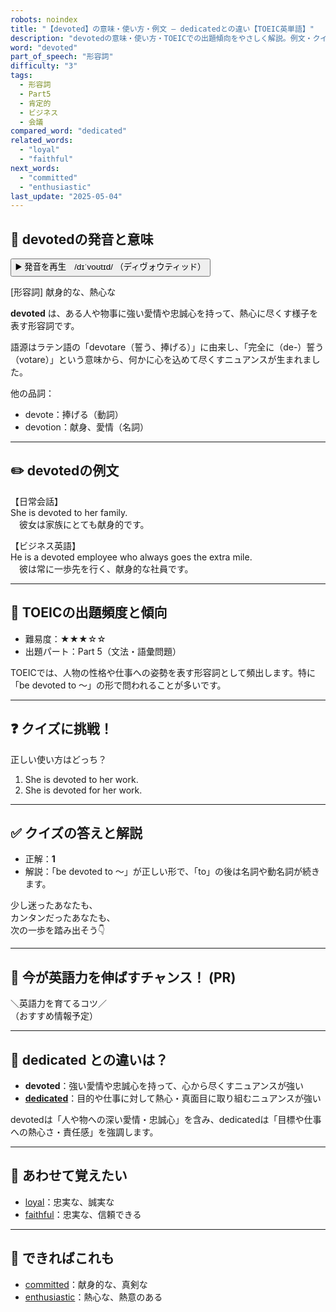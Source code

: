 ```yaml
---
robots: noindex
title: "【devoted】の意味・使い方・例文 ― dedicatedとの違い【TOEIC英単語】"
description: "devotedの意味・使い方・TOEICでの出題傾向をやさしく解説。例文・クイズ付きでdedicatedとの違いもわかりやすく学べます。"
word: "devoted"
part_of_speech: "形容詞"
difficulty: "3"
tags:
  - 形容詞
  - Part5
  - 肯定的
  - ビジネス
  - 会議
compared_word: "dedicated"
related_words:
  - "loyal"
  - "faithful"
next_words:
  - "committed"
  - "enthusiastic"
last_update: "2025-05-04"
---
```


## 🔰 devotedの発音と意味

<button class="play-audio" onclick="playTTS('devoted')">
  <span class="play-audio-main">
    ▶️ 発音を再生　/dɪˈvoʊtɪd/
  </span>
  <span class="play-audio-sub">
    （ディヴォウティッド）
  </span>
</button>

[形容詞] 献身的な、熱心な

**devoted** は、ある人や物事に強い愛情や忠誠心を持って、熱心に尽くす様子を表す形容詞です。

語源はラテン語の「devotare（誓う、捧げる）」に由来し、「完全に（de-）誓う（votare）」という意味から、何かに心を込めて尽くすニュアンスが生まれました。

他の品詞：  
- devote：捧げる（動詞）
- devotion：献身、愛情（名詞）

---

## ✏️ devotedの例文

【日常会話】  
She is devoted to her family.  
　彼女は家族にとても献身的です。

【ビジネス英語】  
He is a devoted employee who always goes the extra mile.  
　彼は常に一歩先を行く、献身的な社員です。

---

## 🎯 TOEICの出題頻度と傾向

- 難易度：★★★☆☆
- 出題パート：Part 5（文法・語彙問題）

TOEICでは、人物の性格や仕事への姿勢を表す形容詞として頻出します。特に「be devoted to ～」の形で問われることが多いです。

---

## ❓ クイズに挑戦！

正しい使い方はどっち？

1. She is devoted to her work.  
2. She is devoted for her work.

---

## ✅ クイズの答えと解説

- 正解：**1**
- 解説：「be devoted to ～」が正しい形で、「to」の後は名詞や動名詞が続きます。

少し迷ったあなたも、  
カンタンだったあなたも、  
次の一歩を踏み出そう👇️

---

## 🚀 今が英語力を伸ばすチャンス！ (PR)

<div class="info-center">
＼英語力を育てるコツ／<br>  
（おすすめ情報予定）
</div>

---

## 🤔  dedicated との違いは？

- **devoted**：強い愛情や忠誠心を持って、心から尽くすニュアンスが強い
- **[dedicated](/word/dedicated)**：目的や仕事に対して熱心・真面目に取り組むニュアンスが強い

devotedは「人や物への深い愛情・忠誠心」を含み、dedicatedは「目標や仕事への熱心さ・責任感」を強調します。

---

## 🧩 あわせて覚えたい

- [loyal](/word/loyal)：忠実な、誠実な
- [faithful](/word/faithful)：忠実な、信頼できる

---

## 📖 できればこれも

- [committed](/word/committed)：献身的な、真剣な
- [enthusiastic](/word/enthusiastic)：熱心な、熱意のある

<!-- cvid: aid20_bid04 -->
